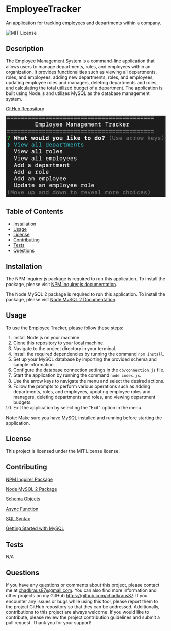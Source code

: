 # EmployeeTracker
An application for tracking employees and departments within a company.

![MIT License](https://img.shields.io/badge/License-MIT-brightgreen)

## Description

The Employee Management System is a command-line application that allows users to manage departments, roles, and employees within an organization. It provides functionalities such as viewing all departments, roles, and employees, adding new departments, roles, and employees, updating employee roles and managers, deleting departments and roles, and calculating the total utilized budget of a department. The application is built using Node.js and utilizes MySQL as the database management system.

[GitHub Repository](https://github.com/chadkraus87/EmployeeTracker)

![Terminal Demo](./lib/terminal.png)

## Table of Contents

- [Installation](#installation)
- [Usage](#usage)
- [License](#license)
- [Contributing](#contributing)
- [Tests](#tests)
- [Questions](#questions)

## Installation

The NPM Inquirer.js package is required to run this application. To install the package, please visit [NPM Inquirer.js documentation](https://www.npmjs.com/package/inquirer).

The Node MySQL 2 package is required to run this application. To install the package, please vist [Node MySQL 2 Documentation](https://www.npmjs.com/package/mysql2).

## Usage

To use the Employee Tracker, please follow these steps:

1. Install Node.js on your machine.
2. Clone this repository to your local machine.
3. Navigate to the project directory in your terminal.
4. Install the required dependencies by running the command `npm install`.
5. Set up your MySQL database by importing the provided schema and sample information.
6. Configure the database connection settings in the `db/connection.js` file.
7. Start the application by running the command `node index.js`.
8. Use the arrow keys to navigate the menu and select the desired actions.
9. Follow the prompts to perform various operations such as adding departments, roles, and employees, updating employee roles and managers, deleting departments and roles, and viewing department budgets.
10. Exit the application by selecting the "Exit" option in the menu.

Note: Make sure you have MySQL installed and running before starting the application.


## License

This project is licensed under the MIT License license.

## Contributing

[NPM Inquirer Package](https://www.npmjs.com/package/inquirer)

[Node MySQL 2 Package](https://www.npmjs.com/package/mysql2)

[Schema Objects](https://docs.oracle.com/cd/B19306_01/server.102/b14220/schema.htm)

[Async Function](https://developer.mozilla.org/en-US/docs/Web/JavaScript/Reference/Statements/async_function)

[SQL Syntax](https://www.w3schools.com/sql/sql_syntax.asp)

[Getting Started with MySQL](https://dev.mysql.com/doc/mysql-getting-started/en/#mysql-getting-started-installing)

## Tests

N/A

## Questions

If you have any questions or comments about this project, please contact me at chadkraus87@gmail.com. You can also find more information and other projects on my GitHub https://github.com/chadkraus87. If you encounter any issues or bugs while using this tool, please report them to the project GitHub repository so that they can be addressed. Additionally, contributions to this project are always welcome. If you would like to contribute, please review the project contribution guidelines and submit a pull request. Thank you for your support!

